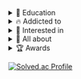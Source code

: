 <details>
<summary>🏫 Education</summary>
<div markdown="1">
  
- Yeungnam University, Master of Science in Computer Engineering
- SSAFY 6th
</div>
</details>

<details>
<summary>🔥 Addicted to</summary>
<div markdown="1">
  
- Linux
</div>
</details>

<details>
<summary>👀 Interested in</summary>
<div markdown="1">
  
- Security
- Automation
- Decentralization
</div>
</details>

<details>
<summary>👀 All about</summary>
<div markdown="1">
  
- DevSecOps
</div>
</details>

<details>
<summary>🏆 Awards</summary>
<div markdown="1">
  
- SSAFY 6th - 자율 프로젝트 우수상 with 삼성전기
- SSAFY 6th - 공통 프로젝트 우수상
</div>
</details>

[![Solved.ac Profile](http://mazassumnida.wtf/api/v2/generate_badge?boj=se1620236)](https://solved.ac/se1620236)
